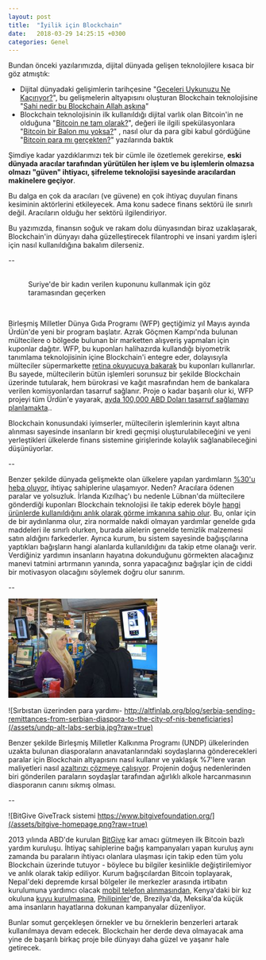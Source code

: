```yaml
---
layout: post
title:  "İyilik için Blockchain"
date:   2018-03-29 14:25:15 +0300
categories: Genel
---
```


Bundan önceki yazılarımızda, dijital dünyada gelişen teknolojilere kısaca bir göz atmıştık: 

- Dijital dünyadaki gelişimlerin tarihçesine "[Geceleri Uykunuzu Ne Kaçırıyor?](http://ademimerkezi.com/genel/2018/03/01/Geceleri-uykunuzu-ne-kaciriyor.html)", bu gelişmelerin altyapısını oluşturan Blockchain teknolojisine "[Sahi nedir bu Blockchain Allah aşkına](http://ademimerkezi.com/genel/2018/03/02/Sahi-nedir-bu-blockchain-allah-askina.html)" 
- Blockchain teknolojisinin ilk kullanıldığı dijital varlık olan Bitcoin'in ne olduğuna "[Bitcoin ne tam olarak?](http://ademimerkezi.com/genel/2018/03/13/Bitcoin-ne-tam-olarak.html)", değeri ile ilgili spekülasyonlara "[Bitcoin bir Balon mu yoksa?](http://ademimerkezi.com/genel/2018/03/05/Butun-bunlar-bir-balon-mu.html)" , nasıl olur da para gibi kabul gördüğüne "[Bitcoin para mı gerçekten?](http://ademimerkezi.com/genel/2018/03/22/Bitcoin-para-mi-gercekten.html)" yazılarında baktık

Şimdiye kadar yazdıklarımızı tek bir cümle ile özetlemek gerekirse, **eski dünyada aracılar tarafından yürütülen her işlem ve bu işlemlerin olmazsa olmazı "güven" ihtiyacı, şifreleme teknolojisi sayesinde aracılardan makinelere geçiyor**. 

Bu dalga en çok da aracıları (ve güvene) en çok ihtiyaç duyulan finans kesiminin aktörlerini etkileyecek. Ama konu sadece finans sektörü ile sınırlı değil. Aracıların olduğu her sektörü ilgilendiriyor. 

Bu yazımızda, finansın soğuk ve rakam dolu dünyasından biraz uzaklaşarak, Blockchain'in dünyayı daha güzelleştirecek filantrophi ve insani yardım işleri için nasıl kullanıldığına bakalım dilerseniz. 

--
&nbsp;

<figure>
  <img src="{{https://www.wfp.org/news/news-release/wfp-introduces-innovative-iris-scan-technology-provide-food-assistance-syrian-refu?_ga=2.69982032.171380775.1522352727-1632756231.1522352727}}/assets/wfp-syria.jpg?raw=true" alt=""/>
  <figcaption>Suriye'de bir kadın verilen kuponunu kullanmak için göz taramasından geçerken</figcaption>
</figure>

&nbsp;


Birleşmiş Milletler Dünya Gıda Programı (WFP) geçtiğimiz yıl Mayıs ayında Ürdün'de yeni bir program başlatır. Azrak Göçmen Kampı'nda bulunan mültecilere o bölgede bulunan bir marketten alışveriş yapmaları için kuponlar dağıtır. WFP, bu kuponları halihazırda kullandığı biyometrik tanımlama teknolojisinin içine Blockchain'i entegre eder, dolayısıyla mülteciler süpermarkette [retina okuyucuya bakarak](https://www.wfp.org/news/news-release/wfp-introduces-innovative-iris-scan-technology-provide-food-assistance-syrian-refu?_ga=2.69982032.171380775.1522352727-1632756231.1522352727) bu kuponları kullanırlar. Bu sayede, mültecilerin bütün işlemleri sorunsuz bir şekilde Blockchain üzerinde tutularak, hem bürokrasi ve kağıt masrafından hem de bankalara verilen komisyonlardan tasarruf sağlanır. Proje o kadar başarılı olur ki, WFP projeyi tüm Ürdün'e yayarak, [ayda 100,000 ABD Doları tasarruf sağlamayı planlamakta](https://www.wired.com/story/refugees-but-on-the-blockchain/).. 

Blockchain konusundaki iyimserler, mültecilerin işlemlerinin kayıt altına alınması sayesinde insanların bir kredi geçmişi oluşturulabileceğini ve yeni yerleştikleri ülkelerde finans sistemine girişlerinde kolaylık sağlanabileceğini düşünüyorlar. 
&nbsp;

--
&nbsp;

Benzer şekilde dünyada gelişmekte olan ülkelere yapılan yardımların [%30'u heba oluyor](https://www.cgdev.org/blog/how-much-aid-really-lost-corruption), ihtiyaç sahiplerine ulaşamıyor. Neden? Aracılara ödenen paralar ve yolsuzluk. İrlanda Kızılhaç'ı bu nedenle Lübnan'da mültecilere gönderdiği kuponları Blockchain teknolojisi ile takip ederek böyle [hangi ürünlerde kullanıldığını anlık olarak görme imkanına sahip olur](https://medium.com/@DemandASME/as-they-say-follow-the-money-462f00ac16bd). Bu, onlar için de bir aydınlanma olur, zira normalde nakdi olmayan yardımlar genelde gıda maddeleri ile sınırlı olurken, burada ailelerin genelde temizlik malzemesi satın aldığını farkederler. Ayrıca kurum, bu sistem sayesinde bağışçılarına yaptıkları bağışların hangi alanlarda kullanıldığını da takip etme olanağı verir. Verdiğiniz yardımın insanların hayatına dokunduğunu görmekten alacağınız manevi tatmini artırmanın yanında, sonra yapacağınız bağışlar için de ciddi bir motivasyon olacağını söylemek doğru olur sanırım.
&nbsp;

--
&nbsp;

![Suriye'de bir kadın verilen kuponunu kullanmak için göz taramasından geçerken - ](/assets/wfp-syria.jpg?raw=true)

![Sırbıstan üzerinden para yardımı- http://altfinlab.org/blog/serbia-sending-remittances-from-serbian-diaspora-to-the-city-of-nis-beneficiaries](/assets/undp-alt-labs-serbia.jpg?raw=true)

Benzer şekilde Birleşmiş Milletler Kalkınma Programı (UNDP) ülkelerinden uzakta bulunan diasporaların anavatanlarındaki soydaşlarına gönderecekleri paralar için Blockchain altyapısını nasıl kullanır ve yaklaşık %7'lere varan maliyetleri nasıl [azaltırızı çözmeye çalışıyor](http://altfinlab.org/blog/serbia-sending-remittances-from-serbian-diaspora-to-the-city-of-nis-beneficiaries). Projenin doğuş nedenlerinden biri gönderilen paraların soydaşlar tarafından ağırlıklı alkole harcanmasının diasporanın canını sıkmış olması. 
&nbsp;

--
&nbsp;

![BitGive GiveTrack sistemi https://www.bitgivefoundation.org/](/assets/bitgive-homepage.png?raw=true)

2013 yılında ABD'de kurulan [BitGive](https://www.bitgivefoundation.org/) kar amacı gütmeyen ilk Bitcoin bazlı yardım kuruluşu. İhtiyaç sahiplerine bağış kampanyaları yapan kuruluş aynı zamanda bu paraların ihtiyacı olanlara ulaşması için takip eden tüm yolu Blockchain üzerinde tutuyor - böylece bu bilgiler kesinlikle değiştirilemiyor ve anlık olarak takip ediliyor. Kurum bağışcılardan Bitcoin toplayarak, Nepal'deki depremde kırsal bölgeler ile merkezler arasında irtibatın kurulumuna yardımcı olacak [mobil telefon alınmasından](http://www.bitgivefoundation.org/medic-mobile-campaign/), Kenya'daki bir kız okuluna [kuyu kurulmasına](https://thewaterproject.org/community/projects/kenya/a-new-well-in-kenya-4333), [Philipinler](https://www.savethechildren.org/us/what-we-do/emergency-response/historical-emergencies/typhoon-haiyan)'de, Brezilya'da, Meksika'da küçük ama insanların hayatlarına dokunan kampanyalar düzenliyor.


Bunlar somut gerçekleşen örnekler ve bu örneklerin benzerleri artarak kullanılmaya devam edecek. Blockchain her derde deva olmayacak ama yine de başarılı birkaç proje bile dünyayı daha güzel ve yaşanır hale getirecek. 







